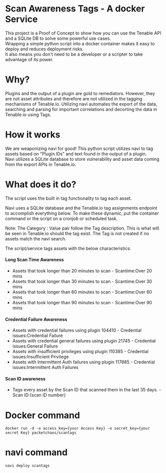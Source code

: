 # Scan Awareness Tags - A docker Service

This project is a Proof of Concept to show how you can use the Tenable API and a SQLite DB to solve some powerful use cases.  
Wrapping a simple python script into a docker container makes it easy to deploy and reduces deployment risks.  
It also means you don't need to be a developer or a scripter to take advantage of its power.

# Why?

Plugins and the output of a plugin are gold to remediators.  However, they are not asset attributes and therefore are not utilized in the tagging mechanisms of Tenable.io.
Utilizing navi automates the export of the data, searching and parsing for important correlations and decorting the data in Tenable.io using Tags.

# How it works

We are weaponizing navi for good! This python script utilizes navi to tag assets based on "Plugin IDs" and text found in the output of a plugin.  
Navi utilizes a SQLite database to store vulnerability and asset data coming from the export APIs in Tenable.io.


# What does it do?

The script uses the built in tag functionality to tag each asset.

Navi uses a SQLite database and the Tenable.io tag assignments endpoint to accomplish everything below.  To make these dynamic, put the container command or the script on a cronjob or scheduled task.

Note: The Category : Value pair follow the Tag description.  This is what will be seen in Tenable.io should the tag exist.  The Tag is not created if no assets match the navi search.

The script/service tags assets with the below characteristics:

#### Long Scan Time Awareness
 * Assets that took longer than 20 minutes to scan - Scantime:Over 20 mins
 * Assets that took longer than 30 minutes to scan - Scantime:Over 30 mins
 * Assets that took longer than 60 minutes to scan - Scantime:Over 60 mins
 * Assets that took longer than 90 minutes to scan - Scantime:Over 90 mins

#### Credential Failure Awareness
 * Assets with credential failures using plugin 104410 - Credential issues:Credential Failure
 * Assets with credential general failures using plugin 21745 - Credential issues:General Failure
 * Assets with insufficient privileges using plugin 110385 - Credential issues:Insufficient Privilege
 * Assets with Intermittent Auth failures using plugin 117885 - Credential issues:Intermittent Auth Failures

#### Scan ID awareness
 * Tags every asset by the Scan ID that scanned them in the last 35 days. - Scan ID:{scan ID number}


# Docker command
    docker run -d -e access_key={your Access Key} -e secret_key={your secret Key} packetchaos/scantags

# navi command
    navi deploy scantags
